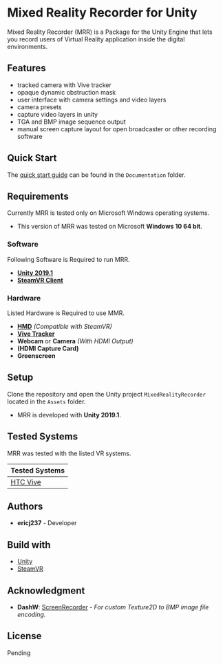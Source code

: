 # Mixed Reality Recorder for Unity

Mixed Reality Recorder (MRR) is a Package for the Unity Engine that lets you record users of Virtual Reality application inside the digital environments.

## Features

- tracked camera with Vive tracker
- opaque dynamic obstruction mask
- user interface with camera settings and video layers
- camera presets
- capture video layers in unity
- TGA and BMP image sequence output
- manual screen capture layout for open broadcaster or other recording software

## Quick Start

The [quick start guide](./Documentation/QUICKSTART.md) can be found in the `Documentation` folder.

## Requirements

Currently MRR is tested only on Microsoft Windows operating systems.

- This version of MRR was tested on Microsoft **Windows 10 64 bit**.

### Software

Following Software is Required to run MRR.

- **[Unity 2019.1](https://blogs.unity3d.com/2019/04/16/introducing-unity-2019-1/)**
- **[SteamVR Client](https://store.steampowered.com/app/250820/SteamVR/)**

### Hardware

Listed Hardware is Required to use MMR.

- **[HMD](https://store.steampowered.com/steamvr#WhatYouNeed)** *(Compatible with SteamVR)*
- **[Vive Tracker](https://www.vive.com/eu/vive-tracker/)**
- **Webcam** or **Camera** *(With HDMI Output)*
- **(HDMI Capture Card)**
- **Greenscreen**

## Setup

Clone the repository and open the Unity project `MixedRealityRecorder` located in the `Assets` folder.

- MRR is developed with **Unity 2019.1**.

## Tested Systems

MRR was tested with the listed VR systems.

| Tested Systems                                                          |
| ----------------------------------------------------------------------- |
| [HTC Vive](https://www.vive.com/eu/product/#vive%20series)              |

## Authors

- **ericj237** - Developer

## Build with

- [Unity](https://unity.com/)
- [SteamVR](https://store.steampowered.com/steamvr)

## Acknowledgment

- **DashW**: [ScreenRecorder](https://gist.github.com/DashW/74d726293c0d3aeb53f4) - *For custom Texture2D to BMP image file encoding.*

## License

Pending
